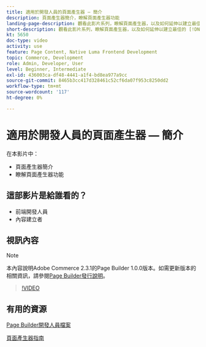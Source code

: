```yaml
---
title: 適用於開發人員的頁面產生器 — 簡介
description: 頁面產生器簡介，瞭解頁面產生器功能
landing-page-description: 觀看此影片系列，瞭解頁面產生器，以及如何延伸以建立最佳的 [!DNL Commerce] 店面體驗。
short-description: 觀看此影片系列，瞭解頁面產生器，以及如何延伸以建立最佳的 [!DNL Commerce] 店面體驗。
kt: 5650
doc-type: video
activity: use
feature: Page Content, Native Luma Frontend Development
topic: Commerce, Development
role: Admin, Developer, User
level: Beginner, Intermediate
exl-id: 436003ca-df48-4441-a1f4-bd8ea977a9cc
source-git-commit: 8465b3cc417d328461c52cf6da07f953c8250dd2
workflow-type: tm+mt
source-wordcount: '117'
ht-degree: 0%

---
```


# 適用於開發人員的頁面產生器 — 簡介

在本影片中：

- 頁面產生器簡介
- 瞭解頁面產生器功能

## 這部影片是給誰看的？

- 前端開發人員
- 內容建立者

## 視訊內容

>[!NOTE]
>
>本內容說明Adobe Commerce 2.3.1的Page Builder 1.0.0版本。如需更新版本的相關資訊，請參閱[Page Builder發行說明](https://experienceleague.adobe.com/docs/commerce-admin/page-builder/release-notes.html?lang=zh-Hant)。

>[!VIDEO](https://video.tv.adobe.com/v/3430895?quality=12&learn=on&captions=chi_hant)

## 有用的資源

[Page Builder開發人員檔案](https://developer.adobe.com/commerce/frontend-core/page-builder/)

[頁面產生器指南](https://experienceleague.adobe.com/docs/commerce-admin/page-builder/introduction.html?lang=zh-Hant)
